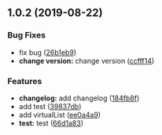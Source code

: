## 1.0.2 (2019-08-22)


### Bug Fixes

* fix bug ([26b1eb9](https://github.com/HoustonEB/package-demo/commit/26b1eb9))
* **change version:** change version ([ccfff14](https://github.com/HoustonEB/package-demo/commit/ccfff14))


### Features

* **changelog:** add changelog ([184fb8f](https://github.com/HoustonEB/package-demo/commit/184fb8f))
* add test ([39837db](https://github.com/HoustonEB/package-demo/commit/39837db))
* add virtualList ([ee0a4a9](https://github.com/HoustonEB/package-demo/commit/ee0a4a9))
* **test:** test ([66d1a83](https://github.com/HoustonEB/package-demo/commit/66d1a83))




